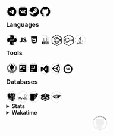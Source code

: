 [<img align="left" alt="Delivery-Klad | Telegram" width="30px" src="files/telegram.png" />][telegram]
[<img align="left" alt="Delivery-Klad | VK" width="30px" src="files/vk.png" />][vk]
[<img align="left" alt="Delivery-Klad | Steam" width="30px" src="files/steam.png" />][steam]
[<img align="left" alt="Delivery-Klad | GitHub" width="30px" src="files/github.png" />][github]
<!--[<img align="left" alt="Delivery-Klad | Discord" width="30px" src="files/discord.png" />][discord]-->
<br />

### Languages
[<img align="left" alt="Python" width="30px" src="files/python.png" />][python]
[<img align="left" alt="JavaScript" width="30px" src="files/js.png" />][js]
[<img align="left" alt="HTML" width="30px" src="files/html.png" />][html]
[<img align="left" alt="CSS" width="30px" src="files/css.png" />][css]
[<img align="left" alt="C#" width="32px" src="files/csharp_new.png" />][charp]
[<img align="left" alt="C++" width="32px" src="files/cpp_new.png" />][cpp]
[<img align="left" alt="Java" width="30px" src="files/java.png" />][java]
<br />

### Tools
[<img align="left" alt="GitKraken" width="30px" src="files/gitkraken.png" />][gitkraken]
[<img align="left" alt="PyCharm 2019" width="29px" src="files/pycharm.png" />][pycharm]
[<img align="left" alt="Idea" width="29px" src="files/idea.png" />][idea]
[<img align="left" alt="Visual Studio 2019" width="32px" src="files/visualstudio.png" />][vs2019]
[<img align="left" alt="Unity" width="30px" src="files/unity.png" />][unity]
[<img align="left" alt="SteamVR" width="32px" src="files/steamvr.png" />][steamVR]
<br />

### Databases
[<img align="left" alt="PostgreSQL" width="30px" src="files/postgresql.png" />][pgsql]
[<img align="left" alt="MYSQL" width="30px" src="files/mysql.png" />][mysql]
[<img align="left" alt="SQLite" width="30px" src="files/sqlite.png" />][sqlite]
[<img align="left" alt="Redis" width="30px" src="files/redis.png" />][redis]
[<img align="left" alt="Cassandra" width="30px" src="files/apachecassandra.png" />][cassandra]
<br />
<!--
### Spotify now playing
<a href="https://now-playing.delivery-klad.vercel.app/now-playing?open">
    <img src="https://now-playing.delivery-klad.vercel.app/now-playing" width="256" height="64" alt="Now Playing">
</a>
-->
<details>
    <summary><b>Stats</b></summary>
    <br>
<img align="top" alt="Github Stats" src="https://readme-stats.delivery-klad.vercel.app/api?username=delivery-klad&show_icons=true&theme=dark&hide_border=true&include_all_commits=true&count_private=true" />
</details>

<details>
    <summary><b>Wakatime</b></summary>
    <br>
    <a href="https://wakatime.com/@Delivery_Klad"><img src="https://github-readme-stats.vercel.app/api/wakatime?username=Delivery_Klad"></a>
</details>

<div align="center">
<img src="files/loading.gif" width="40" height="40">
</div>

[telegram]: https://t.me/Delivery_Klad
[vk]: https://vk.com/delivery_klad
[steam]: https://steamcommunity.com/id/DeliveryKlad
[discord]: https://discord.gg/6J5H3hc
[vs2019]: https://visualstudio.microsoft.com
[pycharm]: https://www.jetbrains.com/ru-ru/pycharm
[idea]: https://www.jetbrains.com/ru-ru/idea
[github]: https://github.com/Delivery-Klad
[gitkraken]: https://www.gitkraken.com
[unity]: https://unity.com
[python]: https://www.python.org
[charp]: https://docs.microsoft.com/ru-ru/dotnet/csharp
[java]: https://www.java.com/ru/
[mysql]: https://www.mysql.com
[pgsql]: https://www.postgresql.org
[sqlite]: https://www.sqlite.org
[cassandra]: https://cassandra.apache.org
[redis]: https://redis.io
[cpp]: https://docs.microsoft.com/ru-ru/cpp
[steamVR]: https://store.steampowered.com/app/250820/SteamVR
[js]: https://www.javascript.com
[html]: https://t.me/Delivery_Klad
[css]: https://t.me/Delivery_Klad
[rabbitmq]: https://www.rabbitmq.com
[redis]: https://redis.io
[bootstrap]: https://getbootstrap.com
